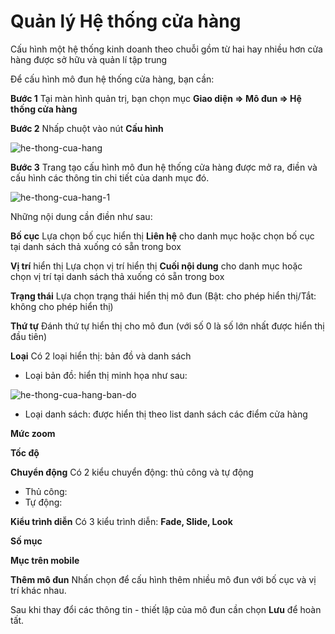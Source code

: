 
# Quản lý Hệ thống cửa hàng

Cấu hình một hệ thống kinh doanh theo chuỗi gồm từ hai hay nhiều hơn cửa hàng được sở hữu và quản lí tập trung

Để cấu hình mô đun hệ thống cửa hàng, bạn cần:

**Bước 1** Tại màn hình quản trị, bạn chọn mục **Giao diện => Mô đun => Hệ thống cửa hàng**

**Bước 2** Nhấp chuột vào nút **Cấu hình**

![he-thong-cua-hang]({{site.baseurl}}/../media/data/news/2022/hdsd-pisale/he-thong-cua-hang.jpg)

**Bước 3** Trang tạo cấu hình mô đun hệ thống cửa hàng được mở ra, điền và cấu hình các thông tin chi tiết của danh mục đó.

![he-thong-cua-hang-1]({{site.baseurl}}/../media/data/news/2022/hdsd-pisale/he-thong-cua-hang-1.jpg)

Những nội dung cần điền như sau:

**Bố cục** Lựa chọn bố cục hiển thị **Liên hệ** cho danh mục hoặc chọn bố cục tại danh sách thả xuống có sẵn trong box

**Vị trí** hiển thị Lựa chọn vị trí hiển thị **Cuối nội dung** cho danh mục hoặc chọn vị trí tại danh sách thả xuống có sẵn trong box

**Trạng thái** Lựa chọn trạng thái hiển thị mô đun (Bật: cho phép hiển thị/Tắt: không cho phép hiển thị)

**Thứ tự** Đánh thứ tự hiển thị cho mô đun (với số 0 là số lớn nhất được hiển thị đầu tiên)

**Loại** Có 2 loại hiển thị: bản đồ và danh sách

- Loại bản đồ: hiển thị minh họa như sau:

![he-thong-cua-hang-ban-do]({{site.baseurl}}/../media/data/news/2022/hdsd-pisale/he-thong-cua-hang-ban-do.jpg)

- Loại danh sách: được hiển thị theo list danh sách các điểm cửa hàng

**Mức zoom**

**Tốc độ**

**Chuyển động** Có 2 kiểu chuyển động: thủ công và tự động

- Thủ công:
- Tự động: 

**Kiểu trình diễn** Có 3 kiểu trình diễn: **Fade, Slide, Look**

**Số mục**

**Mục trên mobile**

**Thêm mô đun** Nhấn chọn để cấu hình thêm nhiều mô đun với bố cục và vị trí khác nhau.

Sau khi thay đổi các thông tin - thiết lập của mô đun cần chọn **Lưu** để hoàn tất.

